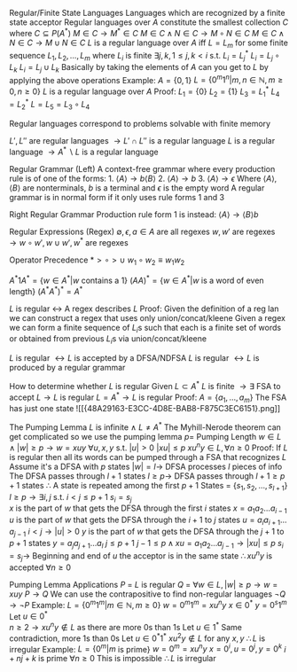 Regular/Finite State Languages
	Languages which are recognized by a finite state acceptor
	Regular languages over $A$ constitute the smallest collection $C$ where
		$C \subseteq P(A^*)$ 
		$M \in C \to M^* \in C$ 
		$M \in C \land N \in C \to M \circ N \in C$ 
		$M \in C \land N \in C \to M \cup N \in C$ 
	$L$ is a regular language over $A$ iff $L = L_m$ for some finite sequence $L_1, L_2, \dots, L_m$ where
		$L_i$ is finite
		$\exists j, k, 1 \leq j,k < i$ s.t.
		$L_i = L_j ^*$ 
		$L_i = L_j \circ L_k$
		$L_i = L_j \cup L_k$ 
	Basically by taking the elements of $A$ can you get to $L$ by applying the above operations
	Example:
		$A = \{0, 1\}$
		$L = \{0^m 1^n | m,n \in \mathbb{N}, m \geq 0, n \geq 0\}$ 
		$L$ is a regular language over $A$ 
		Proof:
			$L_1 = \{0\}$
			$L_2 = \{1\}$
			$L_3 = L_1 ^*$
			$L_4 = L_2 ^*$
			$L = L_5 = L_3 \circ L_4$ 

Regular languages correspond to problems solvable with finite memory

$L', L''$ are regular languages $\to L' \cap L''$ is a regular language 
$L$ is a regular language $\to A^* \backslash L$ is a regular language

Regular Grammar (Left)
	A context-free grammar where every production rule is of one of the forms:
		1. $\langle A \rangle \to b \langle B \rangle$
		2. $\langle A \rangle \to b$
		3. $\langle A \rangle \to \epsilon$ 
	Where $\langle A \rangle, \langle B \rangle$ are nonterminals, $b$ is a terminal and $\epsilon$ is the empty word
	A regular grammar is in normal form if it only uses rule forms 1 and 3

Right Regular Grammar
	Production rule form 1 is instead:
		$\langle A \rangle \to \langle B \rangle b$ 

Regular Expressions (Regex)
	$\emptyset, \epsilon, a \in A$ are all regexes 
	$w, w'$ are regexes $\to w \circ w', w \cup w', w^*$ are regexes

Operator Precedence 
	$* > \circ > \cup$ 
	$w_1 \circ w_2 \equiv w_1 w_2$ 

$A^*1A^* = \{ w \in A^* | w$ contains a $1\}$ 
$(AA)^* = \{ w \in A^* | w$ is a word of even length$\}$ 
$(A^*A^*)^* = A^*$ 

$L$ is regular $\leftrightarrow$ A regex describes $L$ 
Proof:
	Given the definition of a reg lan we can construct a regex that uses only union/concat/kleene
	Given a regex we can form a finite sequence of $L_i$s such that each is a finite set of words or obtained from previous $L_i$s via union/concat/kleene

$L$ is regular $\leftrightarrow L$ is accepted by a DFSA/NDFSA
$L$ is regular $\leftrightarrow L$ is produced by a regular grammar


How to determine whether $L$ is regular 
	Given $L \subset A^*$ 
	$L$ is finite $\to \exists$ FSA to accept $L \to L$ is regular
	$L = A^* \to L$ is regular
	Proof:
		$A = \{a_1, \dots, a_m\}$ 
		The FSA has just one state
		![[{48A29163-E3CC-4D8E-BAB8-F875C3EC6151}.png]]

The Pumping Lemma
	$L$ is infinite $\land \ L \neq A^*$ 
	The Myhill-Nerode theorem can get complicated so we use the pumping lemma
	$p =$ Pumping Length
	$w \in L \land |w| \geq p \to w = xuy$
		$\forall u, x, y$ s.t.
		$|u| > 0$
		$|xu| \leq p$
		$xu^n y \in L, \forall n \geq 0$ 
	Proof:
		If $L$ is regular then all its words can be pumped through a FSA that recognizes $L$
		Assume it's a DFSA with $p$ states
		$|w| = l \to$ DFSA processes $l$ pieces of info
			The DFSA passes through $l+1$ states
		$l \geq p \to$ DFSA passes through $l+1 \geq p+1$ states
		$\therefore$ A state is repeated among the first $p+1$ 
			States = $\{s_1, s_2, \dots, s_{l+1}\}$
			$l \geq p \to \exists i, j$ s.t. 
				$i < j \leq p+1$
				$s_i = s_j$ 		 
		$x$ is the part of $w$ that gets the DFSA through the first $i$ states
			$x = a_1 a_2 \dots a_{i-1}$
		$u$ is the part of $w$ that gets the DFSA through the $i+1$ to $j$ states
			$u = a_{i}a_{i+1} \dots a_{j-1}$ 
			$i < j \to |u| > 0$ 
		$y$ is the part of $w$ that gets the DFSA through the $j+1$ to $p+1$ states
			$y = a_j a_{j+1} \dots a_{l}$ 
			$j \leq p + 1$
			$j - 1 \leq p \land xu = a_1 a_2 \dots a_{j-1} \to |xu| \leq p$ 
		$s_i = s_j \to$ Beginning and end of $u$ the acceptor is in the same state
		$\therefore x u^n y$ is accepted $\forall n \geq 0$ 

Pumping Lemma Applications
	$P$ = $L$ is regular
	$Q$ = $\forall w \in L, |w| \geq p \to w = xuy$
	$P \to Q$ 
	We can use the contrapositive to find non-regular languages
	$\lnot Q \to \lnot P$ 
	Example:
		$L = \{0^m 1^m | m \in \mathbb{N}, m \geq 0\}$
		$w = 0^m 1^m = xu^ny$
		$x \in 0^*$
		$y = 0^s 1^m$
		Let $u \in 0^*$			
			$n \geq 2 \to xu^n y \notin L$ as there are more 0s than 1s
		Let $u \in 1^*$
			Same contradiction, more 1s than 0s
		Let $u \in 0^*1^*$
			$xu^2y \notin L$ for any $x, y$ 
		$\therefore L$ is irregular
	Example:
		$L = \{0^m | m$ is prime$\}$ 
		$w = 0^m = xu^ny$
		$x = 0^i, u=0^j, y=0^k$
		$i + nj + k$ is prime $\forall n \geq 0$ 
		This is impossible
		$\therefore L$ is irregular